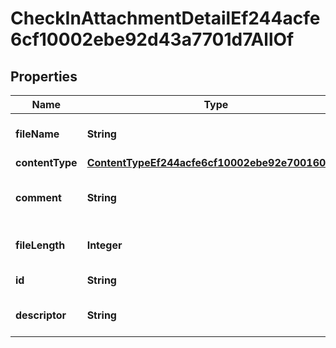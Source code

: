 

# CheckInAttachmentDetailEf244acfe6cf10002ebe92d43a7701d7AllOf


## Properties

| Name | Type | Description | Notes |
|------------ | ------------- | ------------- | -------------|
|**fileName** | **String** | File name of the attachment |  [optional] |
|**contentType** | [**ContentTypeEf244acfe6cf10002ebe92e7001601d8**](ContentTypeEf244acfe6cf10002ebe92e7001601d8.md) |  |  [optional] |
|**comment** | **String** | Returns comment for the Attachment |  [optional] |
|**fileLength** | **Integer** | File length of the attachment |  [optional] |
|**id** | **String** | Id of the instance |  [optional] |
|**descriptor** | **String** | A preview of the instance |  [optional] |




